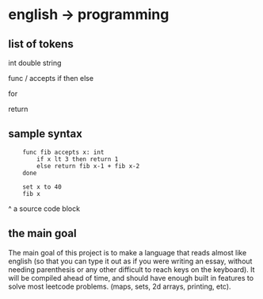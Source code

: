 # english -> programming

## list of tokens

int
double
string

func / accepts
if
then
else

for

return

## sample syntax
```
    func fib accepts x: int
        if x lt 3 then return 1
        else return fib x-1 + fib x-2
    done

    set x to 40
    fib x
```
^ a source code block

## the main goal

The main goal of this project is to make a language that reads almost like english (so that you can type it out as if you were writing an essay, without needing parenthesis or any other difficult to reach keys on the keyboard). It will be compiled ahead of time, and should have enough built in features to solve most leetcode problems. (maps, sets, 2d arrays, printing, etc).
